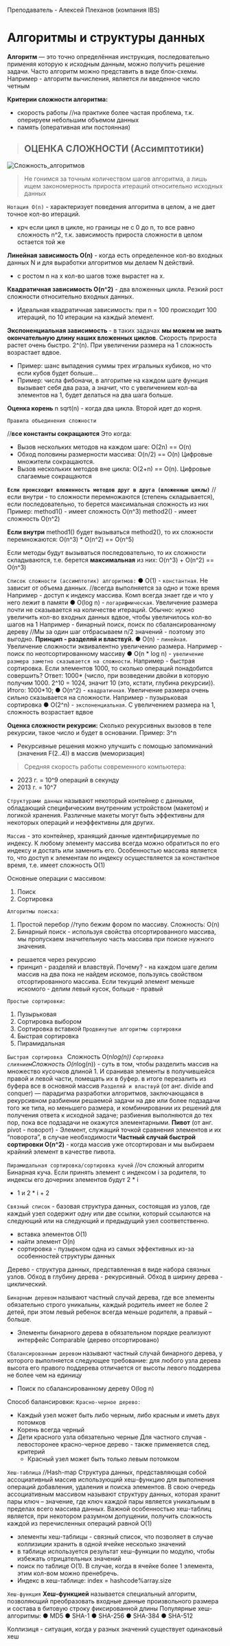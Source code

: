 Преподаватель - Алексей Плеханов (компания IBS)

# Алгоритмы и структуры данных

**Алгоритм** — это точно определённая инструкция, последовательно применяя которую к исходным данным,
можно получить решение задачи. Часто алгоритм можно представить в виде блок-схемы.
Например - алгоритм вычисления, является ли введенное число четным

**Критерии сложности алгоритма:**
* скорость работы //на практике более частая проблема, т.к. оперируем небольшим объемом данных
* память (оперативная или постоянная)

> ## ОЦЕНКА СЛОЖНОСТИ (Ассимптотики)

![Сложность_алгоритмов](Сложность_алгоритмов.png)

> Не гонимся за точным количеством шагов алгоритма, а лишь ищем закономерность прироста итераций относительно исходных данных

`Нотация О(n)` - характеризует поведения алгоритма в целом, а не дает точное кол-во итераций.
  * крч если цикл в цикле, но границы не с 0 до n, то все равно сложность n^2, т.к. зависимость прироста сложности в целом остается той же

**Линейная зависимость О(n)** - когда есть определенное кол-во входных данных N и для выработки алгоритмов мы делаем N действий.
  * с ростом n на x кол-во шагов тоже вырастет на х.

**Квадратичная зависимость O(n^2)** - два вложенных цикла. Резкий рост сложности относительно входных данных.
  * Идеальная квадратичная зависимость: при n = 100 происходит 100 итераций, по 10 итерации на каждый элемент. 

**Экспоненциальная зависимость** - в таких задачах **мы можем не знать окончательную длину наших вложенных циклов**. Скорость прироста растет очень быстро. 2^(n). При увеличении размера на 1 сложность возрастает вдвое.
  * Пример: шанс выпадения суммы трех игральных кубиков, но что если кубов будет больше...
  * Пример: числа фибоначи, в алгоритме на каждом шаге функция вызывает себя два раза, а значит, что с увеличением кол-ва элементов на 1, будет делаться на два шага больше. 

**Оценка корень** n sqrt(n) - когда два цикла. Второй идет до корня.

`Правила объединения сложности`  

//**все константы сокращаются**
Это когда: 
* Вызов нескольких методов на каждом шаге: O(2n) == O(n)
* Обход половины размерности массива: O(n/2) == O(n)
Цифровые множители сокращаются.
* Вызов нескольких методов вне цикла: O(2+n) == O(n). Цифровые слагаемые сокращаются

**`Если происходит вложенность методов друг в друга (вложенные циклы)`** //если внутри - то сложности перемножаются (степень складывается), если последовательно, то берется максимальная сложность из них
Пример:
method1() - имеет сложность O(n^3)
method2() - имеет сложность O(n^2)

**Если внутри** method1() будет вызываться method2(),
то их сложности перемножаются:
O(n^3) * O(n^2) == O(n^5)

Если методы будут вызываться последовательно, то
их сложности складываются, т.е. берется
**максимальная** из них:
O(n^3) + O(n^2) == O(n^3)

`Список сложности (ассимптотик) алгоритмов:`
● O(1) - `константная`. Не зависит от объема данных. //всегда выполняется за одно и тоже время
Например - доступ к индексу массива. Комп всегда знает где и что у него лежит в памяти
● O(log n) - `логарифмическая`. Увеличение размера
почти не сказывается на количестве итераций.
Обычно: нужно увеличить кол-во входных данных вдвое, чтобы увеличилось кол-во шагов на 1
Например - бинарный поиск, поиск по сбалансированному дереву
//Мы за один шаг отбрасываем n/2 значений - поэтому это выгодно. **Принцип - разделяй и властвуй.**
● O(n) - `линейная`. Увеличение сложности эквивалентно
увеличению размера. Например - поиск по
неотсортированному массиву
● O(n * log n) - `увеличение размера заметно сказывается на сложности`. Например - быстрая
сортировка. Если элементов 1000, то сколько операций понадобится совершить? Ответ: 1000* (число, при возведении двойки в которую получим 1000. 2^10 = 1024, значит 10 (это, кстати, глубина рекурсии)). Итого: 1000*10;
● O(n^2) - `квадратичная`. Увеличение размера очень
сильно сказывается на сложности. Например -
пузырьковая сортировка
● O(2^n) - `экспоненциальная`. С увеличением размера
на 1, сложность возрастает вдвое

**Оценка сложности рекурсии:**
Сколько рекурсивных вызовов в теле рекурсии, такое число и будет в основании. Пример: 3^n
  * Рекурсивные решения можно улучшить с помощью запоминаний (значения F(2..4)) в массив (меморизация)

> Средняя скорость работы современного компьютера:
  * 2023 г. = 10^9 операций в секунду
  * 2013 г. = 10^7

`Структурами данных` называют некоторый контейнер с данными, обладающий специфическим внутренним устройством
(макетом) и логикой хранения. Различные макеты могут быть эффективны для некоторых операций и неэффективны для
других.

`Массив` - это контейнер, хранящий данные идентифицируемые по индексу.
К любому элементу массива всегда можно обратиться по его индексу и
достать или заменить его.
Особенностью массива является то, что доступ к элементам по индексу
осуществляется за константное время, т.е. имеет сложность O(1)

Основные операции с массивом: 
1. Поиск
2. Сортировка

`Алгоритмы поиска:`
1. Простой перебор //тупо бежим фором по массиву. Сложность: O(n)
2. Бинарный поиск - используя свойства отсортированного массива, мы пропускаем значительную часть массива при поиске нужного значения. 
  * решается через рекурсию
  * принцип - разделяй и влавствуй. Почему? - на каждом шаге делим массив на два пока не найдем искомое, пользуясь свойством отсортированного массива. Если текущий элемент меньше искомого - делим левый кусок, больше - правый

`Простые сортировки:`
1. Пузырьковая
2. Сортировка выбором
3. Сортировка вставкой
`Продвинутые алгоритмы сортировки`
1. Быстрая сортировка
2. Пирамидальная


`Быстрая сортировка ` Сложность O(n*log(n)) 
`Сортировка слиянием`Сложность O(n*log(n)) - суть в том, чтобы разделить массив на множество кусочков длиной 1. И сранивая элементы в получившейся правой и левой части, помещать их в буфер. в итоге перезалить из буфера все в основной массив
`Разделяй и властвуй` (от анг. divide and conquer) — парадигма разработки алгоритмов, заключающаяся в
рекурсивном разбиении решаемой задачи на две или более подзадачи того же типа, но меньшего размера, и
комбинировании их решений для получения ответа к исходной задаче; разбиения выполняются до тех пор,
пока все подзадачи не окажутся элементарными.
**Пивот** (от анг. pivot - поворот) - Элемент, служащий точкой сравнения элементов и их “поворота”, в случае
необходимости
**Частный случай быстрой сортировки O(n^2)** - когда массив уже отсортирован и мы выбираем крайний элемент в качестве пивота. 

`Пирамидальная сортировка/сортировка кучей` //оч сложный алгоритм
Бинарная куча. Если принять элемент с индексом i за родителя, то индексы его дочерних элементов будут 2 * i
+ 1 и 2 * i + 2

`Связный список` - базовая структура данных, состоящая из узлов, где каждый узел содержит одну или две ссылки, который
ссылаются на следующий или на следующий и предыдущий узел соответственно.
  * вставка элементов O(1)
  * найти элемент O(n)
  * сортировка - пузырьком одна из самых эффективных из-за особенностей структуры данных

Дерево - структура данных, представленная в виде набора связных узлов.
Обход в глубину дерева - рекурсивный.
Обход в ширину дерева - циклический.

`Бинарным деревом` называют частный случай дерева, где все элементы обязательно строго уникальны, каждый
родитель имеет не более 2 детей, при этом левый ребенок всегда меньше родителя, а правый – больше.
  * Элементы бинарного дерева в обязательном порядке реализуют интерфейс Comparable (дерево отсортировано)

`Сбалансированным деревом` называют частный случай бинарного дерева, у которого выполняется
следующее требование: для любого узла дерева высота его правого поддерева отличается от высоты
левого поддерева не более чем на единицу
  * Поиск по сбалансированному дереву O(log n)

Способ балансировки:
`Красно-черное дерево:`
* Каждый узел может быть либо черным, либо красным и иметь двух потомков
* Корень всегда черный
* Дети красного узла обязательно черные
  Для частного случая - левосторонее красно-черное дерево - также применяется след. критерий
  * Красный узел может быть только левым потомком

`Хеш-таблица` //Hash-map
Структура данных, представляющая собой ассоциативный массив
использующий хеш-функцию для выполнения операций добавления,
удаления и поиска элементов.
В свою очередь ассоциативным массивом называют структуру данных,
которая хранит пары ключ – значение, где ключ каждой пары является
уникальным в пределах всего массива данных.
Важной особенностью хеш-таблиц является, при некотором разумном
допущении, получить сложность каждой из перечисленных операций
равной O(1)
  * элементы хеш-таблицы - связный список, что позволяет в случае коллизиции хранить в одной ячейке несколько значений
  * в таблице используется результат хеш-функции по модулю, чтобы избежать отрицательных значений
  * поиск по таблице O(1). В случае, когда в ячейке более 1 элемента, этим кол-вом можно пренебречь.
  * Индекс в хеш-таблице: index = hashcode%array.size

`Хеш-функция`
**Хеш-функцией** называется специальный алгоритм, позволяющий преобразовать входные данные произвольного размера
и состава в битовую строку фиксированной длины
Популярные хеш-алгоритмы:
● MD5
● SHA-1
● SHA-256
● SHA-384
● SHA-512



Коллизиця - ситуация, когда у разных значений существует одинаковый хеш